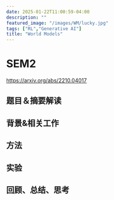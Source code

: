 ```yaml
---
date: 2025-01-22T11:00:59-04:00
description: ""
featured_image: "/images/WM/lucky.jpg"
tags: ["RL","Generative AI"]
title: "World Models"
---
```


# SEM2

https://arxiv.org/abs/2210.04017

## 题目＆摘要解读



## 背景&相关工作



## ﻿﻿方法



## 实验



## 回顾、总结、思考
